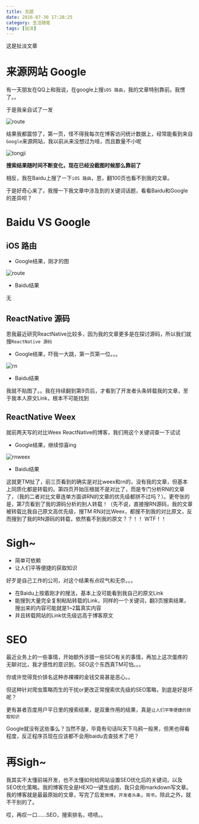 ```yaml
---
title: 无题
date: 2016-07-30 17:28:25
category: 生活随笔
tags: [扯淡]
---
```


这是扯淡文章

<!--more-->
# 来源网站 Google 

有一天朋友在QQ上和我说，在google上搜`iOS 路由`，我的文章特别靠前。我愣了。。

于是我亲自试了一发

![route](http://o7bhtwerg.bkt.clouddn.com/googleroute.png)


结果我都震惊了，第一页，怪不得我每次在博客访问统计数据上，经常能看到来自`Google`来源网站，我以前从来没想过为啥，而且数量不小呢

![tongji](http://o7bhtwerg.bkt.clouddn.com/seo.png)

__搜索结果随时间不断变化，现在已经没截图时候那么靠前了__

相反，我在Baidu上搜了一下`iOS 路由`，恩，翻100页也看不到我的文章。

于是好奇心来了，我搜一下我文章中涉及到的关键词话题，看看Baidu和Google的差异呗？

# Baidu VS Google

## iOS 路由

- Google结果，刚才的图

![route](http://o7bhtwerg.bkt.clouddn.com/googleroute.png)


- Baidu结果

无

## ReactNative 源码
恩我最近研究ReactNative比较多，因为我的文章更多是在探讨源码，所以我们就搜`ReactNative 源码`

- Google结果，吓我一大跳，第一页第一位。。。

![rn](http://o7bhtwerg.bkt.clouddn.com/googlern.png)


- Baidu结果

我就不贴图了。。我在持续翻到第9页后，才看到了开发者头条转载我的文章，至于我本人原文Link，根本不可能找到

## ReactNative Weex

就前两天写的对比Weex ReactNative的博客，我们用这个关键词查一下试试

- Google结果，继续惊喜ing

![rnweex](http://o7bhtwerg.bkt.clouddn.com/googlernweex.png)

- Baidu结果

这就更TM扯了，前三页看到的确实是对比weex和rn的，没有我的文章，但基本上同质化都是转载的。第四页开始压根就不是对比了，而是专门分析RN的文章了，（我的二者对比文章连单方面讲RN的文章的优先级都拼不过吗？）。更夸张的是，第7页看到了我的源码分析的别人转载！（先不说，直接搜RN源码，我的文章被转载比我自己原文高优先级，搜TM RN对比Weex，都搜不到我的对比原文，反而搜到了我的RN源码的转载，依然看不到我的原文？？！！ WTF！！

# Sigh~



- 简单可依赖
- 让人们平等便捷的获取知识

好歹是自己工作的公司，对这个结果有点叹气和无奈。。。

- 在Baidu上按着刚才的搜法，基本上没可能看到我自己的原文Link
- 能搜到大量完全复制粘贴转载的Link，同样的一个关键词，翻3页搜索结果，搜出来的内容可能就是1~2篇真实内容
- 并且转载网站的Link优先级远高于博客原文



# SEO

最近业务上的一些事情，开始额外涉猎一些SEO有关的事情，再加上这次蛋疼的无聊对比，我才感性的意识到，SEO这个东西真TM可怕。。。

你或许觉得竞价排名这种赤裸裸的金钱交易甚是恶心。。

但这种针对爬虫策略而生的干扰or更改正常搜索优先级的SEO策略，到底是好是坏呢？

更有甚者百度用户平日里的搜索结果，是双重作用的结果，真是`让人们平等便捷的获取知识`

Google就没有这些事么？当然不是，毕竟有句话叫天下乌鸦一般黑，但黑也得看程度，反正程序员现在应该都不会用baidu去查技术了吧？


# 再Sigh~

我其实不太懂前端开发，也不太懂如何给网站设置SEO优化后的关键词，以及SEO优化策略。我的博客完全是HEXO一键生成的，我只会用markdown写文章。我的博客就是最最原始的文章，写完了后发`微博`，`开发者头条`，`简书`，除此之外，就不干别的了。


哎，再叹一口......SEO，搜索排名，啧啧。。



